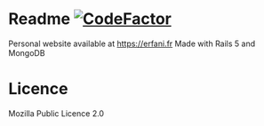 # Readme [![CodeFactor](https://www.codefactor.io/repository/github/eternialz/perso/badge)](https://www.codefactor.io/repository/github/eternialz/perso/)

Personal website available at https://erfani.fr
Made with Rails 5 and MongoDB

# Licence
Mozilla Public Licence 2.0
